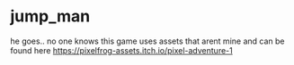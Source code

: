 # jump_man
he goes.. no one knows
this game uses assets that arent mine and can be found here https://pixelfrog-assets.itch.io/pixel-adventure-1
